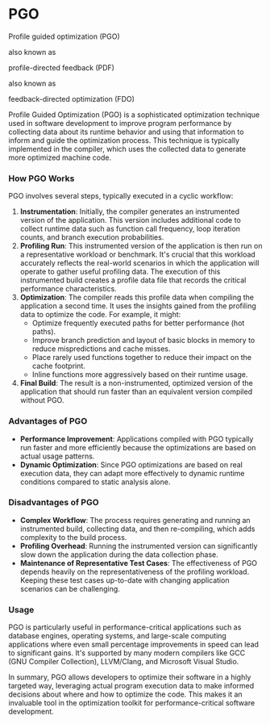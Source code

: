 # PGO

Profile guided optimization (PGO)

also known as

profile-directed feedback (PDF)

also known as 

feedback-directed optimization (FDO)

Profile Guided Optimization (PGO) is a sophisticated optimization technique used in software development to improve program performance by collecting data about its runtime behavior and using that information to inform and guide the optimization process. This technique is typically implemented in the compiler, which uses the collected data to generate more optimized machine code.

### **How PGO Works**

PGO involves several steps, typically executed in a cyclic workflow:

1. **Instrumentation**: Initially, the compiler generates an instrumented version of the application. This version includes additional code to collect runtime data such as function call frequency, loop iteration counts, and branch execution probabilities.
2. **Profiling Run**: This instrumented version of the application is then run on a representative workload or benchmark. It's crucial that this workload accurately reflects the real-world scenarios in which the application will operate to gather useful profiling data. The execution of this instrumented build creates a profile data file that records the critical performance characteristics.
3. **Optimization**: The compiler reads this profile data when compiling the application a second time. It uses the insights gained from the profiling data to optimize the code. For example, it might:
    - Optimize frequently executed paths for better performance (hot paths).
    - Improve branch prediction and layout of basic blocks in memory to reduce mispredictions and cache misses.
    - Place rarely used functions together to reduce their impact on the cache footprint.
    - Inline functions more aggressively based on their runtime usage.
4. **Final Build**: The result is a non-instrumented, optimized version of the application that should run faster than an equivalent version compiled without PGO.

### **Advantages of PGO**

- **Performance Improvement**: Applications compiled with PGO typically run faster and more efficiently because the optimizations are based on actual usage patterns.
- **Dynamic Optimization**: Since PGO optimizations are based on real execution data, they can adapt more effectively to dynamic runtime conditions compared to static analysis alone.

### **Disadvantages of PGO**

- **Complex Workflow**: The process requires generating and running an instrumented build, collecting data, and then re-compiling, which adds complexity to the build process.
- **Profiling Overhead**: Running the instrumented version can significantly slow down the application during the data collection phase.
- **Maintenance of Representative Test Cases**: The effectiveness of PGO depends heavily on the representativeness of the profiling workload. Keeping these test cases up-to-date with changing application scenarios can be challenging.

### **Usage**

PGO is particularly useful in performance-critical applications such as database engines, operating systems, and large-scale computing applications where even small percentage improvements in speed can lead to significant gains. It's supported by many modern compilers like GCC (GNU Compiler Collection), LLVM/Clang, and Microsoft Visual Studio.

In summary, PGO allows developers to optimize their software in a highly targeted way, leveraging actual program execution data to make informed decisions about where and how to optimize the code. This makes it an invaluable tool in the optimization toolkit for performance-critical software development.